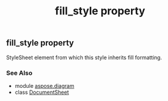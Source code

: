﻿---
title: fill_style property
second_title: Aspose.Diagram for Python via .NET API References
description: 
type: docs
weight: 70
url: /python-net/aspose.diagram/documentsheet/fill_style/
is_root: false
---

## fill_style property


StyleSheet element from which this style inherits fill formatting.

### See Also
* module [aspose.diagram](../../)
* class [DocumentSheet](/diagram/python-net/aspose.diagram/documentsheet)
